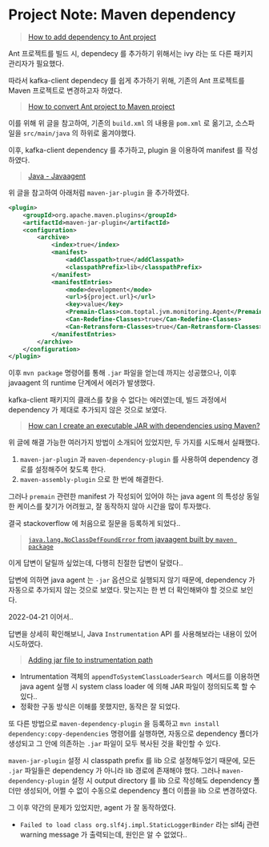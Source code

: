 # Project Note: Maven dependency

> [How to add dependency to Ant project](https://stackoverflow.com/questions/26650590/how-to-add-dependency-to-ant-project)

Ant 프로젝트를 빌드 시, dependecy 를 추가하기 위해서는 ivy 라는 또 다른 패키지 관리자가 필요했다. 

따라서 kafka-client dependecy 를 쉽게 추가하기 위해, 기존의 Ant 프로젝트를 Maven 프로젝트로 변경하고자 하였다. 

> [How to convert Ant project to Maven project](https://stackoverflow.com/questions/4029501/how-to-convert-ant-project-to-maven-project)

이를 위해 위 글을 참고하여, 기존의 `build.xml` 의 내용을 `pom.xml` 로 옮기고, 소스파일을 `src/main/java` 의 하위로 옮겨야했다.

 이후, kafka-client dependency 를 추가하고, plugin 을 이용하여 manifest 를 작성하였다. 

> [Java - Javaagent](https://ncucu.me/144)

위 글을 참고하여 아래처럼  `maven-jar-plugin` 을 추가하였다. 

```xml
<plugin>
    <groupId>org.apache.maven.plugins</groupId>
    <artifactId>maven-jar-plugin</artifactId>
    <configuration>
        <archive>
            <index>true</index>
            <manifest>
                <addClasspath>true</addClasspath>
                <classpathPrefix>lib</classpathPrefix>
            </manifest>
            <manifestEntries>
                <mode>development</mode>
                <url>${project.url}</url>
                <key>value</key>
                <Premain-Class>com.toptal.jvm.monitoring.Agent</Premain-Class>
                <Can-Redefine-Classes>true</Can-Redefine-Classes>
                <Can-Retransform-Classes>true</Can-Retransform-Classes>
            </manifestEntries>
        </archive>
    </configuration>
</plugin>
```

이후 `mvn package` 명령어를 통해 `.jar` 파일을 얻는데 까지는 성공했으나, 이후 javaagent 의 runtime 단계에서 에러가 발생했다. 

kafka-client 패키지의 클래스를 찾을 수 없다는 에러였는데, 빌드 과정에서 dependency 가 제대로 추가되지 않은 것으로 보였다. 

> [How can I create an executable JAR with dependencies using Maven?](https://stackoverflow.com/questions/574594/how-can-i-create-an-executable-jar-with-dependencies-using-maven)

위 글에 해결 가능한 여러가지 방법이 소개되어 있었지만, 두 가지를 시도해서 실패했다. 

1. `maven-jar-plugin` 과 `maven-dependency-plugin` 를 사용하여 dependency 경로를 설정해주어 찾도록 한다. 
2. `maven-assembly-plugin` 으로 한 번에 해결한다. 

그러나 `premain` 관련한 manifest 가 작성되어 있어야 하는 java agent 의 특성상 동일한 케이스를 찾기가 어려웠고, 잘 동작하지 않아 시간을 많이 투자했다. 

결국 stackoverflow 에 처음으로 질문을 등록하게 되었다.. 

>[`java.lang.NoClassDefFoundError` from javaagent built by `maven package`](https://stackoverflow.com/questions/71939150/java-lang-noclassdeffounderror-from-javaagent-built-by-maven-package)

이게 답변이 달릴까 싶었는데, 다행히 친절한 답변이 달렸다.. 

답변에 의하면 java agent 는 `-jar` 옵션으로 실행되지 않기 때문에, dependency 가 자동으로 추가되지 않는 것으로 보였다. 맞는지는 한 번 더 확인해봐야 할 것으로 보인다. 

2022-04-21 이어서.. 

답변을 상세히 확인해보니, Java `Instrumentation` API 를 사용해보라는 내용이 있어 시도하였다. 

>[Adding jar file to instrumentation path](https://stackoverflow.com/questions/38213651/adding-jar-file-to-instrumentation-path)

- Intrumentation 객체의 `appendToSystemClassLoaderSearch `메서드를 이용하면 java agent 실행 시 system class loader 에 의해 JAR 파일이 정의되도록 할 수 있다.. 
- 정확한 구동 방식은 이해를 못했지만, 동작은 잘 되었다. 

또 다른 방법으로 `maven-dependency-plugin` 을 등록하고 `mvn install dependency:copy-dependencies` 명령어를 실행하면, 자동으로 dependency 폴더가 생성되고 그 안에 의존하는 `.jar` 파일이 모두 복사된 것을 확인할 수 있다.  

`maven-jar-plugin` 설정 시 classpath prefix 를 lib 으로 설정해두었기 때문에,  모든 `.jar` 파일들은 dependency 가 아니라 lib 경로에 존재해야 했다. 그러나 `maven-dependency-plugin` 설정 시 output directory 를 lib 으로 작성해도 dependency 폴더만 생성되어, 어쩔 수 없이 수동으로 dependency 폴더 이름을 lib 으로 변경하였다.  

그 이후 약간의 문제가 있었지만, agent 가 잘 동작하였다. 

- `Failed to load class org.slf4j.impl.StaticLoggerBinder`  라는 slf4j 관련 warning message 가 출력되는데, 원인은 알 수 없었다.. 

   

